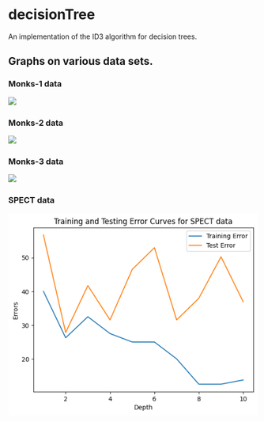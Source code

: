 # decisionTree
An implementation of the ID3 algorithm for decision trees.

## Graphs on various data sets.

### Monks-1 data
![](plots/Monks1.png)

### Monks-2 data
![](plots/Monks2.png)

### Monks-3 data
![](plots/Monks3.png)

### SPECT data
![](plots/SPECT.png)
